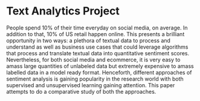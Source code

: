 # Text Analytics Project

People spend 10% of their time everyday on social media, on average. In addition to that, 10% of US retail happen online. This presents a brilliant opportunity in two ways: a plethora of textual data to process and understand as well as business use cases that could leverage algorithms that process and translate textual data into quantitative sentiment scores. Nevertheless, for both social media and ecommerce, it is very easy to amass large quantities of unlabeled data but extremely expensive to amass labelled data in a model ready format. Henceforth, different approaches of sentiment analysis is gaining popularity in the research world with both supervised and unsupervised learning gaining attention. This paper attempts to do a comparative study of both the approaches. 

